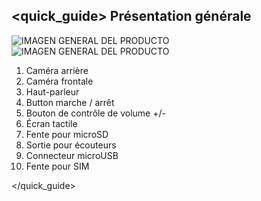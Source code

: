 ## <quick_guide> Présentation générale

![IMAGEN GENERAL DEL PRODUCTO](http://static.energysistem.com/images/manuals/39789/53c63be1c021d.jpg)
![IMAGEN GENERAL DEL PRODUCTO](http://static.energysistem.com/images/manuals/39789/53c63bee79c4b.jpg)

1. Caméra arrière
2. Caméra frontale
3. Haut-parleur
4. Button marche / arrêt
5. Bouton de contrôle de volume +/-
6. Écran tactile
7. Fente pour microSD
8. Sortie pour écouteurs
9. Connecteur microUSB
10. Fente pour SIM

</quick_guide>
